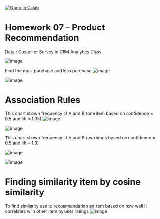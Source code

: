 <a href="https://colab.research.google.com/drive/1qQZZQGSXrf26TBgsHakngnbQ03lyV_i6#scrollTo=AsD2qJc2q9LF">
  <img src="https://colab.research.google.com/assets/colab-badge.svg" alt="Open In Colab"/>
</a>

# Homework 07 – Product Recommendation
Data : Customer Survey in CRM Analytics Class

![image](https://user-images.githubusercontent.com/78222887/122586941-7494c000-d087-11eb-83e6-864e152502fb.png)

Find the most purchase and less purchase
![image](https://user-images.githubusercontent.com/78222887/122583528-8aa08180-d083-11eb-86ff-2fc3a2fc3d2c.png)

![image](https://user-images.githubusercontent.com/78222887/122587209-bfaed300-d087-11eb-86ad-bc251f69d1f6.png)

# Association Rules
This chart shown frequency of A and B (one item based on confidence = 0.5 and lift = 1.05)
![image](https://user-images.githubusercontent.com/78222887/122583594-9ee47e80-d083-11eb-852c-4a0ce53fd826.png)

![image](https://user-images.githubusercontent.com/78222887/122583629-aad04080-d083-11eb-9c41-e1a152d1c362.png)

This chart shown frequency of A and B (two items based on confidence = 0.5 and lift = 1.3)

![image](https://user-images.githubusercontent.com/78222887/122583662-b6236c00-d083-11eb-9c6a-30aedd866720.png)

![image](https://user-images.githubusercontent.com/78222887/122583799-d5ba9480-d083-11eb-9f7e-23f09a244011.png)

# Finding similarity item by cosine similarity
To find similarity use to recommendation an item based on how well it correlates with other item by user ratings
![image](https://user-images.githubusercontent.com/78222887/122585658-eec44500-d085-11eb-958f-c3a7e38b39e9.png)
